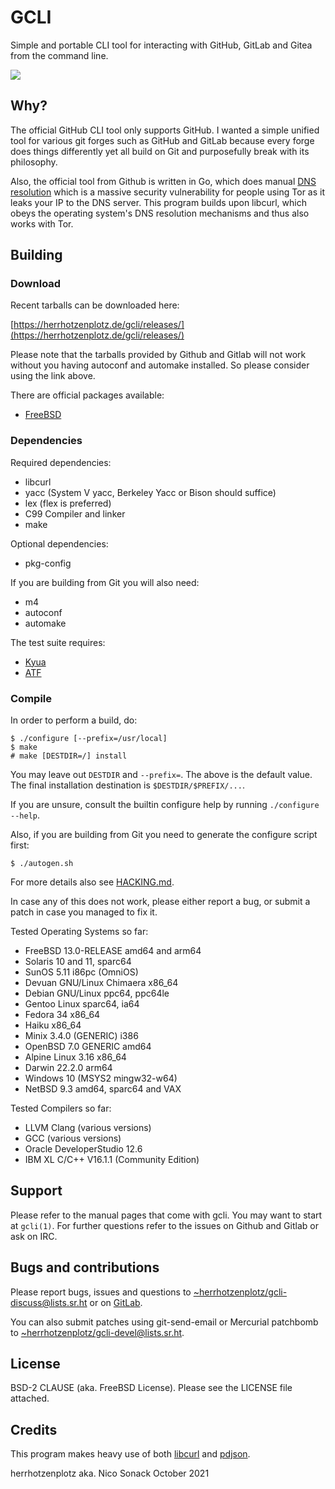 # GCLI

Simple and portable CLI tool for interacting with GitHub, GitLab and
Gitea from the command line.

![](docs/screenshot-04.png)

## Why?

The official GitHub CLI tool only supports GitHub. I wanted a simple
unified tool for various git forges such as GitHub and GitLab because
every forge does things differently yet all build on Git and
purposefully break with its philosophy.

Also, the official tool from Github is written in Go, which does
manual [DNS
resolution](https://github.com/golang/go/blob/master/src/net/dnsclient_unix.go#L49)
which is a massive security vulnerability for people using Tor as it
leaks your IP to the DNS server. This program builds upon libcurl,
which obeys the operating system's DNS resolution mechanisms and thus
also works with Tor.

## Building

### Download

Recent tarballs can be downloaded here:

[https://herrhotzenplotz.de/gcli/releases/](https://herrhotzenplotz.de/gcli/releases/)

Please note that the tarballs provided by Github and Gitlab will not
work without you having autoconf and automake installed. So please
consider using the link above.

There are official packages available:

- [FreeBSD](https://freshports.org/devel/gcli)

### Dependencies

Required dependencies:
- libcurl
- yacc (System V yacc, Berkeley Yacc or Bison should suffice)
- lex (flex is preferred)
- C99 Compiler and linker
- make

Optional dependencies:
- pkg-config

If you are building from Git you will also need:
- m4
- autoconf
- automake

The test suite requires:
- [Kyua](https://github.com/jmmv/kyua)
- [ATF](https://github.com/jmmv/atf)

### Compile
In order to perform a build, do:
```console
$ ./configure [--prefix=/usr/local]
$ make
# make [DESTDIR=/] install
```

You may leave out `DESTDIR` and `--prefix=`. The above is the default
value. The final installation destination is `$DESTDIR/$PREFIX/...`.

If you are unsure, consult the builtin configure help by running
`./configure --help`.

Also, if you are building from Git you need to generate the configure script
first:
```console
$ ./autogen.sh
```

For more details also see [HACKING.md](HACKING.md).

In case any of this does not work, please either report a bug, or
submit a patch in case you managed to fix it.

Tested Operating Systems so far:
- FreeBSD 13.0-RELEASE amd64 and arm64
- Solaris 10 and 11, sparc64
- SunOS 5.11 i86pc (OmniOS)
- Devuan GNU/Linux Chimaera x86_64
- Debian GNU/Linux ppc64, ppc64le
- Gentoo Linux sparc64, ia64
- Fedora 34 x86_64
- Haiku x86_64
- Minix 3.4.0 (GENERIC) i386
- OpenBSD 7.0 GENERIC amd64
- Alpine Linux 3.16 x86_64
- Darwin 22.2.0 arm64
- Windows 10 (MSYS2 mingw32-w64)
- NetBSD 9.3 amd64, sparc64 and VAX

Tested Compilers so far:
- LLVM Clang (various versions)
- GCC (various versions)
- Oracle DeveloperStudio 12.6
- IBM XL C/C++ V16.1.1 (Community Edition)

## Support

Please refer to the manual pages that come with gcli. You may want to
start at `gcli(1)`. For further questions refer to the issues on
Github and Gitlab or ask on IRC.

## Bugs and contributions

Please report bugs, issues and questions to
[~herrhotzenplotz/gcli-discuss@lists.sr.ht](mailto:~herrhotzenplotz/gcli-discuss@lists.sr.ht)
or on [GitLab](https://gitlab.com/herrhotzenplotz/gcli).

You can also submit patches using git-send-email or Mercurial
patchbomb to
[~herrhotzenplotz/gcli-devel@lists.sr.ht](mailto:~herrhotzenplotz/gcli-devl@lists.sr.ht).

## License

BSD-2 CLAUSE (aka. FreeBSD License). Please see the LICENSE file
attached.

## Credits

This program makes heavy use of both [libcurl](https://curl.haxx.se/)
and [pdjson](https://github.com/skeeto/pdjson).

herrhotzenplotz aka. Nico Sonack
October 2021
